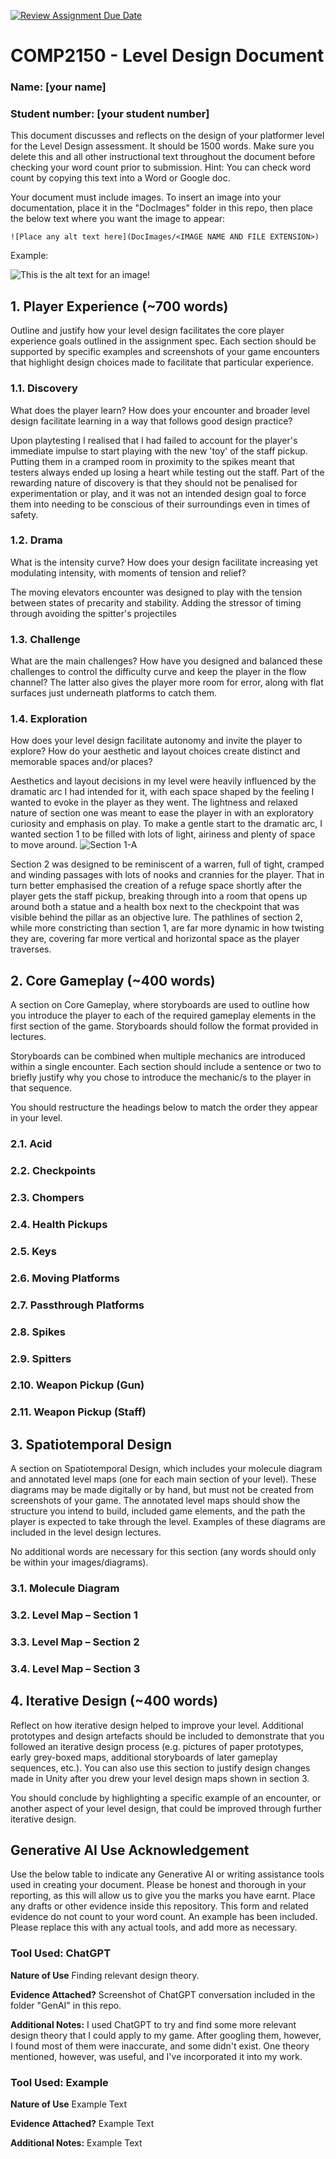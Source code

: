 [![Review Assignment Due Date](https://classroom.github.com/assets/deadline-readme-button-24ddc0f5d75046c5622901739e7c5dd533143b0c8e959d652212380cedb1ea36.svg)](https://classroom.github.com/a/YyUO0xtt)
# COMP2150  - Level Design Document
### Name: [your name]
### Student number: [your student number] 

This document discusses and reflects on the design of your platformer level for the Level Design assessment. It should be 1500 words. Make sure you delete this and all other instructional text throughout the document before checking your word count prior to submission. Hint: You can check word count by copying this text into a Word or Google doc.

Your document must include images. To insert an image into your documentation, place it in the "DocImages" folder in this repo, then place the below text where you want the image to appear:

```
![Place any alt text here](DocImages/<IMAGE NAME AND FILE EXTENSION>)
```

Example:

![This is the alt text for an image!](DocImages/exampleimage.png)

## 1. Player Experience (~700 words)
Outline and justify how your level design facilitates the core player experience goals outlined in the assignment spec. Each section should be supported by specific examples and screenshots of your game encounters that highlight design choices made to facilitate that particular experience.

### 1.1. Discovery
What does the player learn? How does your encounter and broader level design facilitate learning in a way that follows good design practice?

Upon playtesting I realised that I had failed to account for the player's immediate impulse to start playing with the new 'toy' of the staff pickup. Putting them in a cramped room in proximity to the spikes meant that testers always ended up losing a heart while testing out the staff. Part of the rewarding nature of discovery is that they should not be penalised for experimentation or play, and it was not an intended design goal to force them into needing to be conscious of their surroundings even in times of safety.

### 1.2. Drama
What is the intensity curve? How does your design facilitate increasing yet modulating intensity, with moments of tension and relief? 

The moving elevators encounter was designed to play with the tension between states of precarity and stability. Adding the stressor of timing through avoiding the spitter's projectiles
### 1.3. Challenge
What are the main challenges? How have you designed and balanced these challenges to control the difficulty curve and keep the player in the flow channel?
The latter also gives the player more room for error, along with flat surfaces just underneath platforms to catch them. 
### 1.4. Exploration
How does your level design facilitate autonomy and invite the player to explore? How do your aesthetic and layout choices create distinct and memorable spaces and/or places?

Aesthetics and layout decisions in my level were heavily influenced by the dramatic arc I had intended for it, with each space shaped by the feeling I wanted to evoke in the player as they went. The lightness and relaxed nature of section one was meant to ease the player in with an exploratory curiosity and emphasis on play. To make a gentle start to the dramatic arc, I wanted section 1 to be filled with lots of light, airiness and plenty of space to move around. 
![Section 1-A](DocImages/section_1_a.jpeg)

Section 2 was designed to be reminiscent of a warren, full of tight, cramped and winding passages with lots of nooks and crannies for the player. That in turn better emphasised the creation of a refuge space shortly after the player gets the staff pickup, breaking through into a room that opens up around both a statue and a health box next to the checkpoint that was visible behind the pillar as an objective lure. The pathlines of section 2, while more constricting than section 1, are far more dynamic in how twisting they are, covering far more vertical and horizontal space as the player traverses.


## 2. Core Gameplay (~400 words)
A section on Core Gameplay, where storyboards are used to outline how you introduce the player to each of the required gameplay elements in the first section of the game. Storyboards should follow the format provided in lectures.

Storyboards can be combined when multiple mechanics are introduced within a single encounter. Each section should include a sentence or two to briefly justify why you chose to introduce the mechanic/s to the player in that sequence.

You should restructure the headings below to match the order they appear in your level.

### 2.1. Acid

### 2.2. Checkpoints

### 2.3. Chompers

### 2.4. Health Pickups

### 2.5. Keys

### 2.6. Moving Platforms

### 2.7. Passthrough Platforms

### 2.8. Spikes

### 2.9. Spitters

### 2.10. Weapon Pickup (Gun)

### 2.11. Weapon Pickup (Staff)

## 3. Spatiotemporal Design
A section on Spatiotemporal Design, which includes your molecule diagram and annotated level maps (one for each main section of your level). These diagrams may be made digitally or by hand, but must not be created from screenshots of your game. The annotated level maps should show the structure you intend to build, included game elements, and the path the player is expected to take through the level. Examples of these diagrams are included in the level design lectures.

No additional words are necessary for this section (any words should only be within your images/diagrams).
 
### 3.1. Molecule Diagram

### 3.2. Level Map – Section 1

### 3.3.	Level Map – Section 2

### 3.4.	Level Map – Section 3

## 4. Iterative Design (~400 words)
Reflect on how iterative design helped to improve your level. Additional prototypes and design artefacts should be included to demonstrate that you followed an iterative design process (e.g. pictures of paper prototypes, early grey-boxed maps, additional storyboards of later gameplay sequences, etc.). You can also use this section to justify design changes made in Unity after you drew your level design maps shown in section 3. 

You should conclude by highlighting a specific example of an encounter, or another aspect of your level design, that could be improved through further iterative design.

## Generative AI Use Acknowledgement

Use the below table to indicate any Generative AI or writing assistance tools used in creating your document. Please be honest and thorough in your reporting, as this will allow us to give you the marks you have earnt. Place any drafts or other evidence inside this repository. This form and related evidence do not count to your word count.
An example has been included. Please replace this with any actual tools, and add more as necessary.


### Tool Used: ChatGPT
**Nature of Use** Finding relevant design theory.

**Evidence Attached?** Screenshot of ChatGPT conversation included in the folder "GenAI" in this repo.

**Additional Notes:** I used ChatGPT to try and find some more relevant design theory that I could apply to my game. After googling them, however, I found most of them were inaccurate, and some didn't exist. One theory mentioned, however, was useful, and I've incorporated it into my work.

### Tool Used: Example
**Nature of Use** Example Text

**Evidence Attached?** Example Text

**Additional Notes:** Example Text



